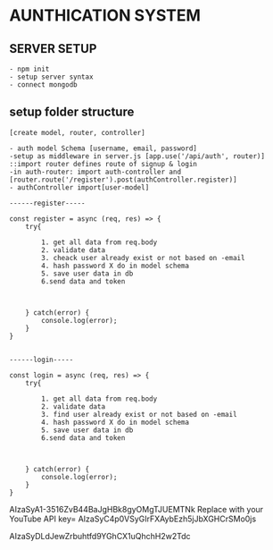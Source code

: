 
# AUNTHICATION SYSTEM

## SERVER SETUP
    - npm init
    - setup server syntax 
    - connect mongodb

## setup folder structure
    [create model, router, controller]

    - auth model Schema [username, email, password]
    -setup as middleware in server.js [app.use('/api/auth', router)] ::import router defines route of signup & login
    -in auth-router: import auth-controller and [router.route('/register').post(authController.register)]
    - authController import[user-model]

    ------register-----

    const register = async (req, res) => {
        try{

            1. get all data from req.body
            2. validate data
            3. cheack user already exist or not based on -email
            4. hash password X do in model schema
            5. save user data in db
            6.send data and token



        } catch(error) {
            console.log(error);
        }
    }


    ------login-----

    const login = async (req, res) => {
        try{

            1. get all data from req.body
            2. validate data
            3. find user already exist or not based on -email
            4. hash password X do in model schema
            5. save user data in db
            6.send data and token



        } catch(error) {
            console.log(error);
        }
    }

AIzaSyA1-3516ZvB44BaJgHBk8gyOMgTJUEMTNk
Replace with your YouTube API key= AIzaSyC4p0VSyGIrFXAybEzh5jJbXGHCrSMo0js

AIzaSyDLdJewZrbuhtfd9YGhCX1uQhchH2w2Tdc